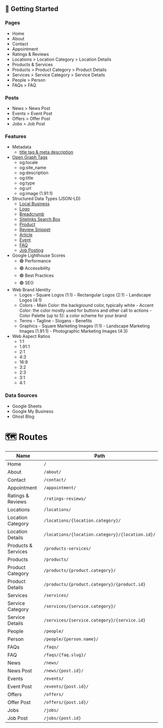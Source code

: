 ## 📍 Getting Started

### Pages

- Home
- About
- Contact
- Appointment
- Ratings & Reviews
- Locations > Location Category > Location Details
- Products & Services
- Products > Product Category > Product Details
- Services > Service Category > Service Details
- People > Person
- FAQs > FAQ

### Posts

- News > News Post
- Events > Event Post
- Offers > Offer Post
- Jobs > Job Post

### Features

- Metadata
    - [title tag & meta description](https://developers.google.com/search/docs/advanced/appearance/good-titles-snippets)
- [Open Graph Tags](https://ogp.me/)
    - og:locale
    - og:site_name
    - og:description
    - og:title
    - og:type
    - og:url
    - og:image (1.91:1)
- Structured Data Types (JSON-LD)
    - [Local Business](https://developers.google.com/search/docs/data-types/local-business)
    - [Logo](https://developers.google.com/search/docs/data-types/logo)
    - [Breadcrumb](https://developers.google.com/search/docs/data-types/breadcrumb)
    - [Sitelinks Search Box](https://developers.google.com/search/docs/data-types/sitelinks-searchbox)
    - [Product](https://developers.google.com/search/docs/data-types/product)
    - [Review Snippet](https://developers.google.com/search/docs/data-types/review-snippet)
    - [Article](https://developers.google.com/search/docs/data-types/article)
    - [Event](https://developers.google.com/search/docs/data-types/event)
    - [FAQ](https://developers.google.com/search/docs/data-types/faqpage)
    - [Job Posting](https://developers.google.com/search/docs/data-types/job-posting)
- Google Lighthouse Scores
    - 🟢 Performance
    - 🟢 Accessibility
    - 🟢 Best Practices
    - 🟢 SEO
- Web Brand Identity
    - Logos
          - Square Logos (1:1)
          - Rectangular Logos (2:1)
          - Landscape Logos (4:1)
    - Colors
          - Main Color: the background color, typically white
          - Accent Color: the color mostly used for buttons and other call to actions
          - Color Palette (up to 5): a color scheme for your brand
    - Terms
          - Tagline
          - Slogans
          - Benefits
    - Graphics
          - Square Marketing Images (1:1)
          - Landscape Marketing Images (1.91:1)
          - Photographic Marketing Images (4:3)
- Web Aspect Ratios
    - 1:1
    - 1.91:1
    - 2:1
    - 4:3
    - 16:9
    - 3:2
    - 2:3
    - 3:1
    - 4:1

### Data Sources

- Google Sheets
- Google My Business
- Ghost Blog

# 🗺️ Routes

| Name  | Path |
| ------------- | ------------- |
| Home  | `/`  |
| About  | `/about/`  |
| Contact  | `/contact/`  |
| Appointment  | `/appointment/`  |
| Ratings & Reviews  | `/ratings-reviews/`  |
| Locations  | `/locations/`  |
| Location Category  | `/locations/{location.category}/`  |
| Location Details  | `/locations/{location.category}/{location.id}/`  |
| Products & Services  | `/products-services/`  |
| Products  | `/products/`  |
| Product Category  | `/products/{product.category}/`  |
| Product Details  | `/products/{product.category}/{product.id}`  |
| Services  | `/services/`  |
| Service Category  | `/services/{service.category}/`  |
| Service Details  | `/services/{service.category}/{service.id}`  |
| People  | `/people/`  |
| Person  | `/people/{person.name}/`  |
| FAQs  | `/faqs/`  |
| FAQ  | `/faqs/{faq.slug}/`  |
| News  | `/news/`  |
| News Post  | `/news/{post.id}/`  |
| Events  | `/events/`  |
| Event Post  | `/events/{post.id}/`  |
| Offers  | `/offers/`  |
| Offer Post  | `/offers/{post.id}/`  |
| Jobs  | `/jobs/`  |
| Job Post  | `/jobs/{post.id}`  |
